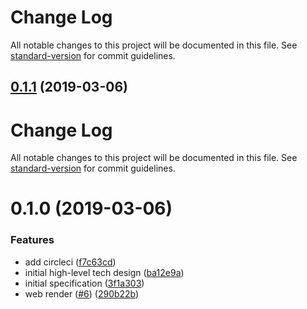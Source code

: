 # Change Log

All notable changes to this project will be documented in this file. See [standard-version](https://github.com/conventional-changelog/standard-version) for commit guidelines.

## [0.1.1](https://github.com/dwmkerr/architecture-as-code/compare/v0.1.0...v0.1.1) (2019-03-06)



# Change Log

All notable changes to this project will be documented in this file. See [standard-version](https://github.com/conventional-changelog/standard-version) for commit guidelines.

# 0.1.0 (2019-03-06)


### Features

* add circleci ([f7c63cd](https://github.com/dwmkerr/architecture-as-code/commit/f7c63cd))
* initial high-level tech design ([ba12e9a](https://github.com/dwmkerr/architecture-as-code/commit/ba12e9a))
* initial specification ([3f1a303](https://github.com/dwmkerr/architecture-as-code/commit/3f1a303))
* web render ([#6](https://github.com/dwmkerr/architecture-as-code/issues/6)) ([290b22b](https://github.com/dwmkerr/architecture-as-code/commit/290b22b))
